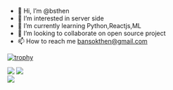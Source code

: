 - 👋 Hi, I’m @bsthen
- 👀 I’m interested in server side
- 🌱 I’m currently learning Python,Reactjs,ML
- 💞️ I’m looking to collaborate on open source project
- 📫 How to reach me bansokthen@gmail.com

<!---
bsthen/bsthen is a ✨ special ✨ repository because its `README.md` (this file) appears on your GitHub profile.
You can click the Preview link to take a look at your changes.
--->
[![trophy](https://github-profile-trophy.vercel.app/?username=bsthen&margin-w=8)](https://github.com/bsthen)
<!--
[![My GitHub Stats](https://github-readme-stats.vercel.app/api/?username=bsthen&count_private=true&theme=tokyonight&showicons=true)]()
[![My GitHub Language Stats](https://github-readme-stats.vercel.app/api/top-langs/?username=bsthen&langs_count=5&theme=tokyonight)]()
-->

![](https://github-readme-stats.vercel.app/api?username=bsthen&theme=light&hide_border=false&include_all_commits=true&count_private=true)
![](https://github-readme-streak-stats.herokuapp.com/?user=bsthen&theme=light&hide_border=false)<br/>
![](https://github-readme-stats.vercel.app/api/top-langs/?username=bsthen&theme=light&hide_border=false&include_all_commits=true&count_private=true&layout=compact)
